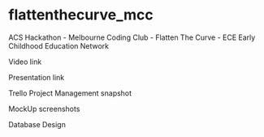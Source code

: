# flattenthecurve_mcc
ACS Hackathon - Melbourne Coding Club - Flatten The Curve - ECE Early Childhood Education Network

Video link

Presentation link


Trello Project Management snapshot

MockUp screenshots

Database Design



